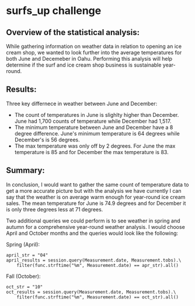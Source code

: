 # surfs_up challenge

## Overview of the statistical analysis:

While gathering information on weather data in relation to opening an ice cream shop, we wanted to look further into the average temperatures for both June and Decemeber in Oahu. Performing this analysis will help determine if the surf and ice cream shop business is sustainable year-round.

## Results:

Three key differnece in weather between June and December:
- The count of temperatures in June is slighlty higher than December. June had 1,700 counts of temperature while December had 1,517. 
- The minimum temperature between June and December have a 8 degree difference. June's minimum temperature is 64 degrees while December's is 56 degrees. 
- The max temperature was only off by 2 degrees. For June the max temperature is 85 and for December the max temperature is 83.

## Summary:

In conclusion, I would want to gather the same count of temperature data to get a more accurate picture but with the analysis we have currently I can say that the weather is on average warm enough for year-round ice cream sales. The mean temperature for June is  74.9 degrees and for December it is only three degrees less at 71 degrees. 

Two additional queries we could perform is to see weather in spring and autumn for a comprehensive year-round weather analysis. I would choose April and October months and the queries would look like the following:

Spring (April):
```
april_str = "04"
april_results = session.query(Measurement.date, Measurement.tobs).\
    filter(func.strftime("%m", Measurement.date) == apr_str).all()
```

Fall (October):
```
oct_str = "10"
oct_results = session.query(Measurement.date, Measurement.tobs).\
    filter(func.strftime("%m", Measurement.date) == oct_str).all()
```   
